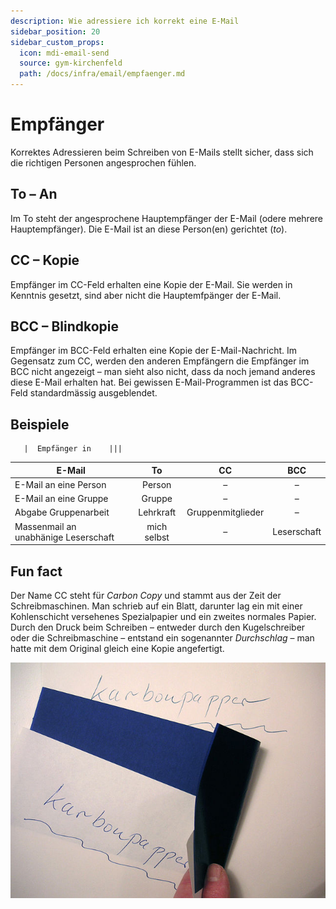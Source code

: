 ```yaml
---
description: Wie adressiere ich korrekt eine E-Mail
sidebar_position: 20
sidebar_custom_props:
  icon: mdi-email-send
  source: gym-kirchenfeld
  path: /docs/infra/email/empfaenger.md
---
```


# Empfänger



Korrektes Adressieren beim Schreiben von E-Mails stellt sicher, dass sich die richtigen Personen angesprochen fühlen.

## To – An
Im To steht der angesprochene Hauptempfänger der E-Mail (odere mehrere Hauptempfänger). Die E-Mail ist an diese Person(en) gerichtet (*to*).

## CC – Kopie
Empfänger im CC-Feld erhalten eine Kopie der E-Mail. Sie werden in Kenntnis gesetzt, sind aber nicht die Hauptemfpänger der E-Mail.

## BCC – Blindkopie
Empfänger im BCC-Feld erhalten eine Kopie der E-Mail-Nachricht. Im Gegensatz zum CC, werden den anderen Empfängern die Empfänger im BCC nicht angezeigt – man sieht also nicht, dass da noch jemand anderes diese E-Mail erhalten hat.
Bei gewissen E-Mail-Programmen ist das BCC-Feld standardmässig ausgeblendet.



## Beispiele

       |  Empfänger in    |||
| E-Mail                               |     To      |        CC         |     BCC     |
| ------------------------------------ | :---------: | :---------------: | :---------: |
| E-Mail an eine Person                |   Person    |         –         |      –      |
| E-Mail an eine Gruppe                |   Gruppe    |         –         |      –      |
| Abgabe Gruppenarbeit                 |  Lehrkraft  | Gruppenmitglieder |      –      |
| Massenmail an unabhänige Leserschaft | mich selbst |         –         | Leserschaft |


## Fun fact
Der Name CC steht für *Carbon Copy* und stammt aus der Zeit der Schreibmaschinen.
Man schrieb auf ein Blatt, darunter lag ein mit einer Kohlenschicht versehenes Spezialpapier und ein zweites normales Papier. Durch den Druck beim Schreiben – entweder durch den Kugelschreiber oder die Schreibmaschine – entstand ein sogenannter *Durchschlag* – man hatte mit dem Original gleich eine Kopie angefertigt.

![Holger.Ellgaard / [CC BY-SA](https://creativecommons.org/licenses/by-sa/3.0)](./images/karbonkopia.jpg)
